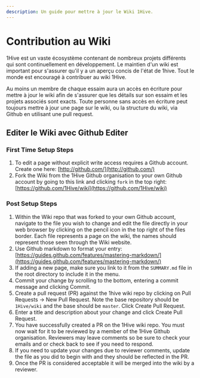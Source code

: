 ```yaml
---
description: Un guide pour mettre à jour le Wiki 1Hive.
---
```


# Contribution au Wiki

1Hive est un vaste écosystème contenant de nombreux projets différents qui sont continuellement en développement. Le maintien d'un wiki est important pour s'assurer qu'il y a un aperçu concis de l'état de 1hive. Tout le monde est encouragé à contribuer au wiki 1Hive.

Au moins un membre de chaque essaim aura un accès en écriture pour mettre à jour le wiki afin de s'assurer que les détails sur son essaim et les projets associés sont exacts. Toute personne sans accès en écriture peut toujours mettre à jour une page sur le wiki, ou la structure du wiki, via Github en utilisant une pull request.

## Editer le Wiki avec Github Editer

### First Time Setup Steps

1. To edit a page without explicit write access requires a Github account. Create one here: [http://github.com/](http://github.com/)
2. Fork the Wiki from the 1Hive Github organisation to your own Github account by going to this link and clicking `fork` in the top right: [https://github.com/1Hive/wiki](https://github.com/1Hive/wiki) 

### Post Setup Steps

1. Within the Wiki repo that was forked to your own Github account, navigate to the file you wish to change and edit the file directly in your web browser by clicking on the pencil icon in the top right of the files border. Each file represents a page on the wiki, the names should represent those seen through the Wiki website. 
2. Use Github markdown to format your entry: [https://guides.github.com/features/mastering-markdown/](https://guides.github.com/features/mastering-markdown/)
3. If adding a new page, make sure you link to it from the `SUMMARY.md` file in the root directory to include it in the menu.
4. Commit your change by scrolling to the bottom, entering a commit message and clicking Commit. 
5. Create a pull request \(PR\) against the 1hive wiki repo by clicking on Pull Requests -&gt; New Pull Request. Note the base repository should be `1Hive/wiki` and the base should be  `master`. Click Create Pull Request.
6. Enter a title and description about your change and click Create Pull Request.
7. You have successfully created a PR on the 1Hive wiki repo. You must now wait for it to be reviewed by a member of the 1Hive Github organisation. Reviewers may leave comments so be sure to check your emails and or check back to see if you need to respond.
8. If you need to update your changes due to reviewer comments, update the file as you did to begin with and they should be reflected in the PR.
9. Once the PR is considered acceptable it will be merged into the wiki by a reviewer.

